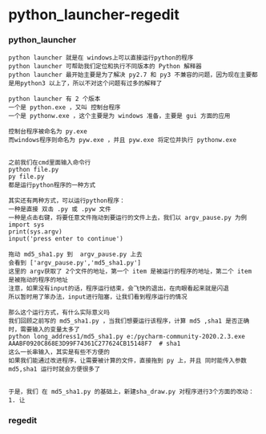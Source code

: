# python_launcher-regedit

### python_launcher

    python launcher 就是在 windows上可以直接运行python的程序
    python launcher 可帮助我们定位和执行不同版本的 Python 解释器
    python launcher 最开始主要是为了解决 py2.7 和 py3 不兼容的问题，因为现在主要都是用python3 以上了，所以不对这个问题有过多的解释了
    
    python launcher 有 2 个版本
    一个是 python.exe ，又叫 控制台程序
    一个是 pythonw.exe ，这个主要是为 windows 准备，主要是 gui 方面的应用
    
    控制台程序被命名为 py.exe
    而windows程序则命名为 pyw.exe ，并且 pyw.exe 将定位并执行 pythonw.exe
    
    
    之前我们在cmd里面输入命令行
    python file.py
    py file.py
    都是运行python程序的一种方式
    
    其实还有两种方式，可以运行python程序：
    一种是直接 双击 .py 或 .pyw 文件
    一种是点击右键，将要任意文件拖动到要运行的文件上去，我们以 argv_pause.py 为例
    import sys
    print(sys.argv)
    input('press enter to continue')
    
    拖动 md5_sha1.py 到  argv_pause.py 上去
    会看到 ['argv_pause.py','md5_sha1.py']
    这里的 argv获取了 2个文件的地址，第一个 item 是被运行的程序的地址，第二个 item 是被拖动的程序的地址
    注意，如果没有input的话，程序运行结束，会飞快的退出，在肉眼看起来就是闪退
    所以暂时用了笨办法，input进行阻塞，让我们看到程序运行的情况 
 
    那么这个运行方式，有什么实际意义吗
    我们回顾之前写的 md5_sha1.py ，当我们想要运行该程序，计算 md5 ,sha1 是否正确时，需要输入的变量太多了
    python long_address1/md5_sha1.py e:/pycharm-community-2020.2.3.exe AAABF0920C868E3D99F74361C277624CB15148F7  # sha1
    这么一长串输入，其实是有些不方便的
    如果我们能通过改进程序，让需要被计算的文件，直接拖到 py 上，并且 同时能传入参数 md5,sha1 运行时就会方便很多了
    
    
    于是，我们 在 md5_sha1.py 的基础上，新建sha_draw.py 对程序进行3个方面的改动：
    1. 让

    



### regedit
